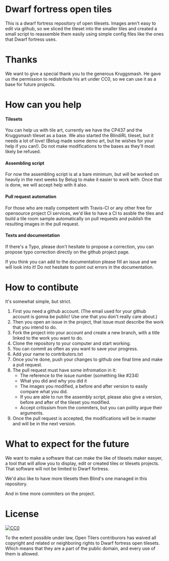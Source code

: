 # Dwarf fortress open tiles
This is a dwarf fortress repository of open tilesets. Images aren't easy to edit via github, so we sliced the tileset into the smaller tiles and created a small script to reassemble them easily using simple config files like the ones that Dwarf fortress uses.

# Thanks
We want to give a special thank you to the generous Kruggsmash. He gave us the permission to redistribute his art under CC0, so we can use it as a base for future projects.

# How can you help
#### Tilesets
You can help us with tile art, currently we have the CP437 and the Kruggsmash tileset as a base. We also started the BlindiRL tileset, but it needs a lot of love! (Belug made some demo art, but he wishes for your help if you can!). Do not make modifications to the bases as they'll most likely be refused.

#### Assembling script
For now the assembling script is at a bare minimum, but will be worked on heavily in the next weeks by Belug to make it easier to work with. Once that is done, we will accept help with it also.

#### Pull request automation
For those who are really competent with Travis-CI or any other free for opensource project CI services, we'd like to have a CI to assble the tiles and build a tile room sample automatically on pull requests and publish the resulting images in the pull request.

#### Texts and documentation
If there's a Typo, please don't hesitate to propose a correction, you can propose typo correction directly on the github project page.

If you think you can add to the documentation please fill an issue and we will look into it! Do not hesitate to point out errors in the documentation.

# How to contibute
It's somewhat simple, but strict. 

1. First you need a github account. (The email used for your github account is gonna be public! Use one that you don't really care about.)
2. Then you open an issue in the project, that issue must describe the work that you intend to do.
3. Fork the project into your account and create a new branch, with a title linked to the work you want to do.
4. Clone the repository to your computer and start working.
5. You can commit as often as you want to save your progress.
6. Add your name to contributors.txt
7. Once you're done, push your changes to github one final time and make a pull request.
8. The pull request must have some infromation in it:
    * The reference to the issue number (something like #234)
    * What you did and why you did it
    * The images you modified, a before and after version to easily compare what you did.
    * If you are able to run the assembly script, please also give a version, before and after of the tileset you modified.
    * Accept critissism from the commiters, but you can politly argue their arguments.
9. Once the pull request is accepted, the modifications will be in master and will be in the next version.

# What to expect for the future
We want to make a software that can make the like of tilesets maker easyer, a tool that will allow you to display, edit or created tiles or tilesets projects. That software will not be limited to Dwarf fortress.

We'd also like to have more tilesets then Blind's one managed in this repository.

And in time more commiters on the project.

# License
<a rel="license" href="http://creativecommons.org/publicdomain/zero/1.0/">
  <img src="https://licensebuttons.net/p/zero/1.0/88x31.png" style="border-style: none;" alt="CC0" />
</a>

To the extent possible under law, Open Tilers contriburors has waived all copyright and related or neighboring rights to Dwarf fortress open tilesets. Which means that they are a part of the public domain, and every use of them is allowed.
